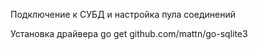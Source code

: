 Подключение к СУБД и настройка пула соединений

Установка драйвера
go get github.com/mattn/go-sqlite3